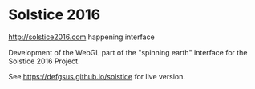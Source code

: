 # Solstice 2016
http://solstice2016.com happening interface

Development of the WebGL part of the "spinning earth" interface for the Solstice 2016 Project.

See https://defgsus.github.io/solstice for live version.
